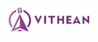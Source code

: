 <img align="center" width="200" style="margin:auto; width: 200px;" title="logo" src="../assets/images/logo.png"><br/>